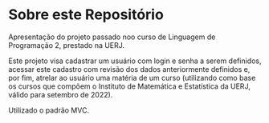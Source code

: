 # Sobre este Repositório

Apresentação do projeto passado noo curso de Linguagem de Programação 2, prestado na UERJ.

Este projeto visa cadastrar um usuário com login e senha a serem definidos, acessar este cadastro com revisão dos dados anteriormente definidos e, por fim, atrelar ao usuário uma matéria de um curso (utilizando como base os cursos que compõem o Instituto de Matemática e Estatística da UERJ, válido para setembro de 2022).

Utilizado o padrão MVC.

